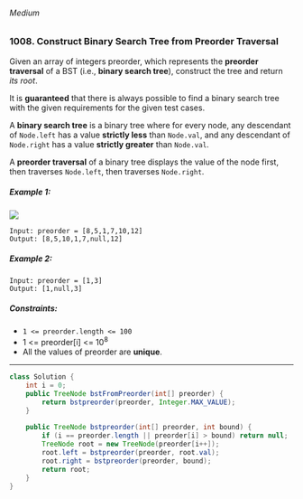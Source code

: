 ###### Medium

### 1008. Construct Binary Search Tree from Preorder Traversal

Given an array of integers preorder, which represents the **preorder traversal** of a BST (i.e., **binary search tree**), construct the tree and return _its root_.

It is **guaranteed** that there is always possible to find a binary search tree with the given requirements for the given test cases.

A **binary search tree** is a binary tree where for every node, any descendant of `Node.left` has a value **strictly less** than `Node.val`, and any descendant of `Node.right` has a value **strictly greater** than `Node.val`.

A **preorder traversal** of a binary tree displays the value of the node first, then traverses `Node.left`, then traverses `Node.right`.

 

##### Example 1:
![](https://assets.leetcode.com/uploads/2019/03/06/1266.png)
```
Input: preorder = [8,5,1,7,10,12]
Output: [8,5,10,1,7,null,12]
```
##### Example 2:
```
Input: preorder = [1,3]
Output: [1,null,3]
``` 

##### Constraints:

- `1 <= preorder.length <= 100`
- 1 <= preorder[i] <= 10<sup>8</sup>
- All the values of preorder are **unique**.

***

```java
class Solution {
    int i = 0;
    public TreeNode bstFromPreorder(int[] preorder) {
        return bstpreorder(preorder, Integer.MAX_VALUE);
    }
    
    public TreeNode bstpreorder(int[] preorder, int bound) {
        if (i == preorder.length || preorder[i] > bound) return null;
        TreeNode root = new TreeNode(preorder[i++]);
        root.left = bstpreorder(preorder, root.val);
        root.right = bstpreorder(preorder, bound);
        return root;
    }
}
```
